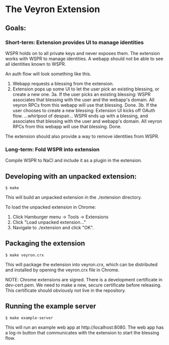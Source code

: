 # The Veyron Extension

## Goals:
### Short-term: Extension provides UI to manage identities
WSPR holds on to all private keys and never exposes them.  The extension works
with WSPR to manage identities.  A webapp should not be able to see all
identities known to WSPR.

An auth flow will look something like this.
1. Webapp requests a blessing from the extension.
2. Extension pops up some UI to let the user pick an existing blessing, or create a new one.
3a. If the user picks an existing blessing:
    WSPR associates that blessing with the user and the webapp's domain.
    All veyron RPCs from this webapp will use that blessing.
    Done.
3b. If the user chooses to create a new blessing:
    Extension UI kicks off OAuth flow.
    ...whirlpool of despair...
    WSPR ends up with a blessing, and associates that blessing with the user and webapp's domain.
    All veyron RPCs from this webapp will use that blessing.
    Done.

The extension should also provide a way to remove identities from WSPR.

### Long-term: Fold WSPR into extension
Compile WSPR to NaCl and include it as a plugin in the extension.


## Developing with an unpacked extension:
    $ make

This will build an unpacked extension in the ./extension directory.

To load the unpacked extension in Chrome:
1. Click Hamburger menu -> Tools -> Extensions
2. Click "Load unpacked extension..."
3. Navigate to ./extension and click "OK".


## Packaging the extension
    $ make veyron.crx

This will package the extension into veyron.crx, which can be distributed and
installed by opening the veyron.crx file in Chrome.

NOTE: Chrome extensions are signed.  There is a development certificate in
dev-cert.pem.  We need to make a new, secure certificate before releasing.
This certificate should obviously not live in the repository.

## Running the example server
    $ make example-server

This will run an example web app at http://localhost:8080.  The web app has a
log-in button that communicates with the extension to start the blessing flow.
